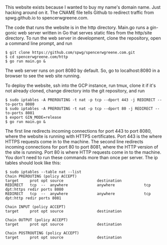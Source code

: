 This website exists because I wanted to buy my name's domain name. Just hacking around on it.
The CNAME file tells Github to redirect traffic from spwg.github.io to spencerwgreene.com.

The code that runs the website is in the http directory. Main.go runs a gin-gonic web server
written in Go that serves static files from the http/site directory. To run the web server
in development, clone the repository, open a command line prompt, and run
```console
$ git clone https://github.com/spwg/spencerwgreene.com.git
$ cd spencerwgreene.com/http
$ go run main.go &
```
The web server runs on port 8080 by default. So, go to localhost:8080 in a browser to see
the web site running.

To deploy the website, ssh into the GCP instance, run tmux, clone it if it's not already cloned, 
change directory into the git repository, and run
```console
$ sudo iptables -A PREROUTING -t nat -p tcp --dport 443 -j REDIRECT --to-ports 8080
$ sudo iptables -A PREROUTING -t nat -p tcp --dport 80 -j REDIRECT --to-ports 8081
$ export GIN_MODE=release
$ go run main.go &
```
The first line redirects incoming connections for port 443 to port 8080, where the website
is running with HTTPS certificates. Port 443 is the where HTTPS requests come in to the machine.
The second line redirects incoming connections for port 80 to port 8081, where the HTTP version
of the site is running. Port 80 is where HTTP requests come in to the machine. You don't need
to run these commands more than once per server. The ip tables should look like this:
```console
$ sudo iptables --table nat --list
Chain PREROUTING (policy ACCEPT)
target     prot opt source               destination
REDIRECT   tcp  --  anywhere             anywhere             tcp dpt:https redir ports 8080
REDIRECT   tcp  --  anywhere             anywhere             tcp dpt:http redir ports 8081

Chain INPUT (policy ACCEPT)
target     prot opt source               destination

Chain OUTPUT (policy ACCEPT)
target     prot opt source               destination

Chain POSTROUTING (policy ACCEPT)
target     prot opt source               destination
```
